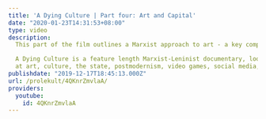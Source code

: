 ```yaml
---
title: 'A Dying Culture | Part four: Art and Capital'
date: "2020-01-23T14:31:53+08:00"
type: video
description:
  This part of the film outlines a Marxist approach to art - a key component of culture - by considering both its existence as a unique product and its relationship to capitalist accumulation.

  A Dying Culture is a feature length Marxist-Leninist documentary, looking
  at art, culture, the state, postmodernism, video games, social media, war and crisis.
publishdate: "2019-12-17T18:45:13.000Z"
url: /prolekult/4QKnrZmvlaA/
providers:
  youtube:
    id: 4QKnrZmvlaA
---
```

